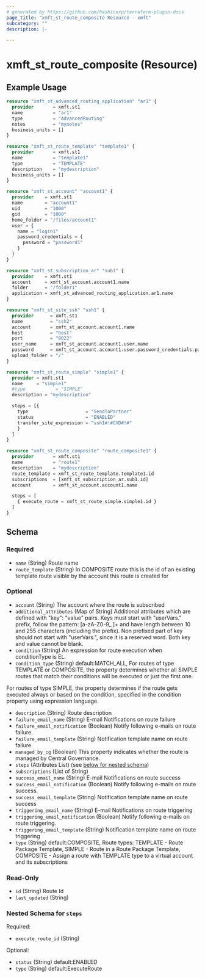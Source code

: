 ```yaml
---
# generated by https://github.com/hashicorp/terraform-plugin-docs
page_title: "xmft_st_route_composite Resource - xmft"
subcategory: ""
description: |-
  
---
```


# xmft_st_route_composite (Resource)



## Example Usage

```terraform
resource "xmft_st_advanced_routing_application" "ar1" {
  provider       = xmft.st1
  name           = "ar1"
  type           = "AdvancedRouting"
  notes          = "mynotes"
  business_units = []
}

resource "xmft_st_route_template" "template1" {
  provider       = xmft.st1
  name           = "template1"
  type           = "TEMPLATE"
  description    = "mydescription"
  business_units = []
}

resource "xmft_st_account" "account1" {
  provider    = xmft.st1
  name        = "account1"
  uid         = "1000"
  gid         = "1000"
  home_folder = "/files/account1"
  user = {
    name = "login1"
    password_credentials = {
      password = "password1"
    }
  }
}

resource "xmft_st_subscription_ar" "sub1" {
  provider    = xmft.st1
  account     = xmft_st_account.account1.name
  folder      = "/folder1"
  application = xmft_st_advanced_routing_application.ar1.name
}

resource "xmft_st_site_ssh" "ssh1" {
  provider      = xmft.st1
  name          = "ssh2"
  account       = xmft_st_account.account1.name
  host          = "host"
  port          = "8022"
  user_name     = xmft_st_account.account1.user.name
  password      = xmft_st_account.account1.user.password_credentials.password
  upload_folder = "/"
}

resource "xmft_st_route_simple" "simple1" {
  provider = xmft.st1
  name     = "simple1"
  #type           = "SIMPLE"
  description = "mydescription"

  steps = [{
    type                     = "SendToPartner"
    status                   = "ENABLED"
    transfer_site_expression = "ssh1#!#CVD#!#"
    }
  ]
}

resource "xmft_st_route_composite" "route_composite1" {
  provider       = xmft.st1
  name           = "route1"
  description    = "mydescription"
  route_template = xmft_st_route_template.template1.id
  subscriptions  = [xmft_st_subscription_ar.sub1.id]
  account        = xmft_st_account.account1.name

  steps = [
    { execute_route = xmft_st_route_simple.simple1.id }
  ]
}
```

<!-- schema generated by tfplugindocs -->
## Schema

### Required

- `name` (String) Route name
- `route_template` (String) In COMPOSITE route this is the id of an existing template route visible by the account this route is created for

### Optional

- `account` (String) The account where the route is subscribed
- `additional_attributes` (Map of String) Additional attributes which are defined with "key": "value" pairs. Keys must start with "userVars." prefix, follow the pattern: [a-zA-Z0-9_.]+
and have length between 10 and 255 characters (including the prefix). Non prefixed part of key should not start with "userVars.", since it is
a reserved word. Both key and value cannot be blank.
- `condition` (String) An expression for route execution when conditionType is EL.
- `condition_type` (String) default:MATCH_ALL, For routes of type TEMPLATE or COMPOSITE, the property determines whether all SIMPLE routes that
match their conditions will be executed or just the first one.

For routes of type SIMPLE, the property determines if the route gets executed always or based on the condition,
specified in the condition property using expression language.
- `description` (String) Route description
- `failure_email_name` (String) E-mail Notifications on route failure
- `failure_email_notification` (Boolean) Notify following e-mails on route failure.
- `failure_email_template` (String) Notification template name on route failure
- `managed_by_cg` (Boolean) This property indicates whether the route is managed by Central Governance.
- `steps` (Attributes List) (see [below for nested schema](#nestedatt--steps))
- `subscriptions` (List of String) <nil>
- `success_email_name` (String) E-mail Notifications on route success
- `success_email_notification` (Boolean) Notify following e-mails on route success.
- `success_email_template` (String) Notification template name on route success
- `triggering_email_name` (String) E-mail Notifications on route triggering
- `triggering_email_notification` (Boolean) Notify following e-mails on route triggering.
- `triggering_email_template` (String) Notification template name on route triggering
- `type` (String) default:COMPOSITE, Route types: TEMPLATE - Route Package Template, SIMPLE - Route in a Route Package Template, COMPOSITE - Assign a route with TEMPLATE type to a virtual account and its subscriptions

### Read-Only

- `id` (String) Route Id
- `last_updated` (String)

<a id="nestedatt--steps"></a>
### Nested Schema for `steps`

Required:

- `execute_route_id` (String)

Optional:

- `status` (String) default:ENABLED
- `type` (String) default:ExecuteRoute
